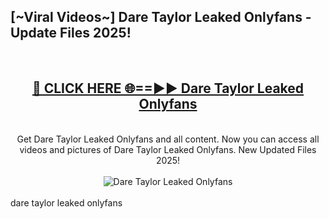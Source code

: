 <h2>[~Viral Videos~] Dare Taylor Leaked Onlyfans - Update Files 2025!</h2>
<br>
<div align="center">
<h2><a href="https://betterlinks.top/A2PfLJ" rel="nofollow">🔴 CLICK HERE 🌐==►► Dare Taylor Leaked Onlyfans</a></h2>
<br>
Get Dare Taylor Leaked Onlyfans and all content. Now you can access all videos and pictures of Dare Taylor Leaked Onlyfans. New Updated Files 2025!
<br>
<br>
<a href="https://betterlinks.top/A2PfLJ" rel="nofollow" data-target="animated-image.originalLink"><img src="https://i.ibb.co.com/WyWwxjT/player-gif2.gif" alt="Dare Taylor Leaked Onlyfans" style="max-width: 100%; display: inline-block;" data-target="animated-image.originalImage"></a>
</div>
<br>
dare taylor leaked onlyfans